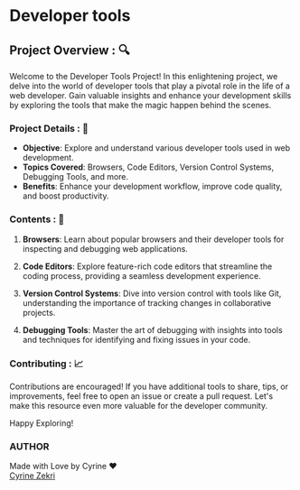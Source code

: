 # Developer tools

## Project Overview : 🔍

Welcome to the Developer Tools Project! In this enlightening project, we delve into the world of developer tools that play a pivotal role in the life of a web developer. Gain valuable insights and enhance your development skills by exploring the tools that make the magic happen behind the scenes.


### Project Details : 📌

- **Objective**: Explore and understand various developer tools used in web development.
- **Topics Covered**: Browsers, Code Editors, Version Control Systems, Debugging Tools, and more.
- **Benefits**: Enhance your development workflow, improve code quality, and boost productivity.

### Contents : 📑

1. **Browsers**: Learn about popular browsers and their developer tools for inspecting and debugging web applications.

2. **Code Editors**: Explore feature-rich code editors that streamline the coding process, providing a seamless development experience.

3. **Version Control Systems**: Dive into version control with tools like Git, understanding the importance of tracking changes in collaborative projects.

4. **Debugging Tools**: Master the art of debugging with insights into tools and techniques for identifying and fixing issues in your code.


### Contributing :  📈 

Contributions are encouraged! If you have additional tools to share, tips, or improvements, feel free to open an issue or create a pull request. Let's make this resource even more valuable for the developer community.

Happy Exploring!

### AUTHOR 
Made with Love by Cyrine ❤️  
[Cyrine Zekri](https://github.com/CyrineZekri)


